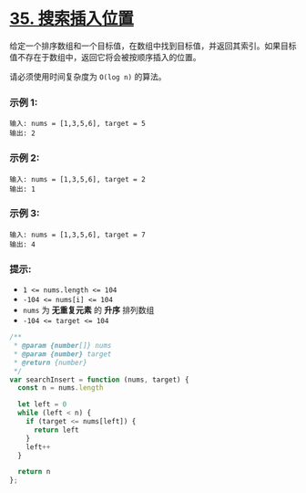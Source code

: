 # [35. 搜索插入位置](https://leetcode.cn/problems/search-insert-position/)

给定一个排序数组和一个目标值，在数组中找到目标值，并返回其索引。如果目标值不存在于数组中，返回它将会被按顺序插入的位置。

请必须使用时间复杂度为 `O(log n)` 的算法。

 

### 示例 1:

```
输入: nums = [1,3,5,6], target = 5
输出: 2
```

### 示例 2:

```
输入: nums = [1,3,5,6], target = 2
输出: 1
```

### 示例 3:

```
输入: nums = [1,3,5,6], target = 7
输出: 4
```

 

### 提示:

- `1 <= nums.length <= 104`
- `-104 <= nums[i] <= 104`
- `nums` 为 **无重复元素** 的 **升序** 排列数组
- `-104 <= target <= 104`

```js
/**
 * @param {number[]} nums
 * @param {number} target
 * @return {number}
 */
var searchInsert = function (nums, target) {
  const n = nums.length

  let left = 0
  while (left < n) {
    if (target <= nums[left]) {
      return left
    }
    left++
  }

  return n
};
```

